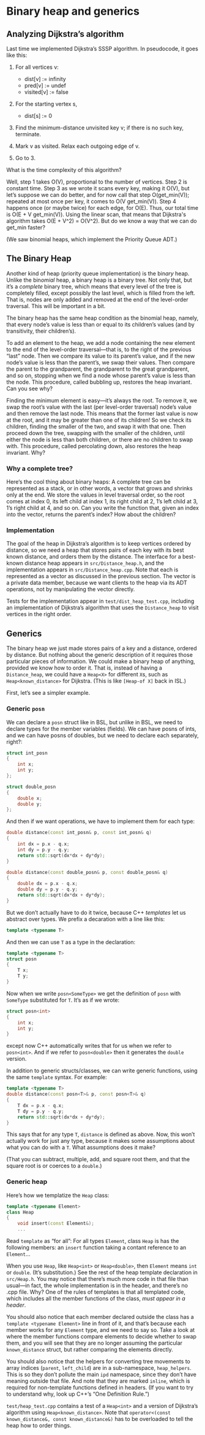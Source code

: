 # Binary heap and generics

## Analyzing Dijkstra’s algorithm

Last time we implemented Dijkstra’s SSSP algorithm. In pseudocode, it goes 
like this:

1.  For all vertices v:
      - dist[v] := infinity
      - pred[v] := undef
      - visited[v] := false
      
2.  For the starting vertex s,
      - dist[s] := 0
      
3.  Find the minimum-distance unvisited key v; if there is no such key,
    terminate.
    
4.  Mark v as visited. Relax each outgoing edge of v.

5.  Go to 3.

What is the time complexity of this algorithm?

Well, step 1 takes O(V), proportional to the number of vertices. Step 2 is 
constant time. Step 3 as we wrote it scans every key, making it O(V), but 
let’s suppose we can do better, and for now call that step O(get_min(V)); 
repeated at most once per key, it comes to O(V get_min(V)).
Step 4 happens once (or maybe twice) for each edge, for O(E). Thus, our total
time is O(E + V get_min(V)). Using the linear scan, that means that 
Dijkstra's algorithm takes O(E + V^2) = O(V^2). But do we know a way that we 
can do get_min faster?

(We saw binomial heaps, which implement the Priority Queue ADT.)

## The Binary Heap

Another kind of heap (priority queue implementation) is the bin*ary* heap. 
Unlike the bin*omial* heap, a binary heap is a binary tree. Not only that, 
but it’s a *complete* binary tree, which means that every level of the tree 
is completely filled, except possibly the last level, which is filled from 
the left. That is, nodes are only added and removed at the end of the
level-order traversal. This will be important in a bit.

The binary heap has the same heap condition as the binomial heap, namely, 
that every node’s value is less than or equal to its children’s values
(and by transitivity, their children’s).

To add an element to the heap, we add a node
containing the new element to the end of the level-order traversal—that is, 
to the right of the previous “last” node. Then we compare its value to its 
parent’s value, and if the new node’s value is less than the parent’s, we 
swap their values. Then compare the parent to the grandparent, the 
grandparent to the great grandparent, and so on, stopping when we find a node
whose parent’s value is less than the node. This procedure, called bubbling 
up, restores the heap invariant. Can you see why?

Finding the minimum element is easy—it’s always the root. To remove it, we 
swap the root’s value with the last (per level-order traversal) node’s value 
and then remove the last node. This means that the former last value is now 
at the root, and it may be greater than one of its children! So we check its 
children, finding the smaller of the two, and swap it with that one. Then 
proceed down the tree, swapping with the smaller of the children, until 
either the node is less than both children, or there are no children to swap 
with. This procedure, called percolating down, also restores the heap 
invariant. Why?

### Why a complete tree?

Here‘s the cool thing about binary heaps: A complete tree can be represented 
as a stack, or in other words, a vector that grows and shrinks only at the end.
We store the values in level traversal order, so the root comes at index 0, 
its left child at index 1, its right child at 2, 1’s left child at 3, 1’s 
right child at 4, and so on. Can you write the function that, given an index
into the vector, returns the parent’s index? How about the children?

### Implementation

The goal of the heap in Dijkstra’s algorithm is to keep vertices ordered by 
distance, so we need a heap that stores pairs of each key with its best 
known distance, and orders them by the distance. The interface for a 
best-known distance heap appears in `src/Distance_heap.h`, and the 
implementation appears in `src/Distance_heap.cpp`. Note that each is 
represented as a vector as discussed in the previous section. The vector is a
private data member, because we want clients to the heap via its ADT 
operations, not by manipulating the vector directly.

Tests for the implementation appear in `test/dist_heap_test.cpp`, including 
an implementation of Dijkstra’s algorithm that uses the `Distance_heap` to 
visit vertices in the right order.

## Generics

The binary heap we just made stores pairs of a key and a distance,
ordered by 
distance. But nothing about the generic description of it requires those 
particular pieces of information. We could make a binary heap of anything, 
provided we know how to order it. That is, instead of having a 
`Distance_heap`, we could have a `Heap<X>` for different `X`s, such as 
`Heap<known_distance>` for Dijkstra. (This is like `[Heap-of X]` back in ISL.)

First, let’s see a simpler example.

### Generic `posn`

We can declare a `posn` struct like in BSL, but unlike in BSL, we need to 
declare types for the member variables (fields). We can have posns of ints, 
and we can have posns of doubles, but we need to declare each separately, 
right?:

```c++
struct int_posn
{
    int x;
    int y;
};

struct double_posn
{
    double x;
    double y;
};
```

And then if we want operations, we have to implement them for each type:

```c++
double distance(const int_posn& p, const int_posn& q)
{
    int dx = p.x - q.x;
    int dy = p.y - q.y;
    return std::sqrt(dx*dx + dy*dy);
}

double distance(const double_posn& p, const double_posn& q)
{
    double dx = p.x - q.x;
    double dy = p.y - q.y;
    return std::sqrt(dx*dx + dy*dy);
}
```

But we don’t actually have to do it twice, because C++ *templates* let us 
abstract over types. We prefix a decaration with a line like this:

```c++
template <typename T>
```

And then we can use `T` as a type in the declaration:

```c++
template <typename T>
struct posn
{
    T x;
    T y;
}
```

Now when we write `posn<SomeType>` we get the definition of `posn` with 
`SomeType` substituted for `T`. It’s as if we wrote:

```c++
struct posn<int>
{
    int x;
    int y;
}
```

except now C++ automatically writes that for us when we refer to `posn<int>`.
And if we refer to `posn<double>` then it generates the `double` version.

In addition to generic structs/classes, we can write generic functions, using
the same `template` syntax. For example:

```c++
template <typename T>
double distance(const posn<T>& p, const posn<T>& q)
{
    T dx = p.x - q.x;
    T dy = p.y - q.y;
    return std::sqrt(dx*dx + dy*dy);
}
```

This says that for any type `T`, `distance` is defined as above. Now, this 
won’t actually work for just any type, because it makes some assumptions 
about what you can do with a `T`. What assumptions does it make?

(That you can subtract, multiple, add, and square root them, and that the 
square root is or coerces to a `double`.)

### Generic heap

Here’s how we templatize the `Heap` class:

```c++
template <typename Element>
class Heap
{
    void insert(const Element&);
    ...
```

Read `template` as “for all”: For all types `Element`, class `Heap` is has 
the following members: an `insert` function taking a contant reference to an 
`Element`…

When you use `Heap`, like `Heap<int>` or `Heap<double>`, then `Element` means
 `int` or `double`. (It’s substitution.) See the rest of the heap template 
declaration in `src/Heap.h`. You may notice that there’s much more code in 
that file than usual—in fact, the whole implementation is in the header, and 
there’s no .cpp file. Why? One of the rules of templates is that all 
templated code, which includes all the member functions of the class, *must 
appear in a header*.

You should also notice that each member declared outside the class has a 
`template <typename Element>` line in front of it, and that’s because each 
member works for any `Element` type, and we need to say so. Take a look at 
where the member functions compare elements to decide whether to swap them, 
and you will see that they are no longer assuming the particular 
`known_distance` struct, but rather comparing the elements directly.

You should also notice that the helpers for converting tree movements to 
array indices (`parent`, `left_child`) are in a sub-namespace, `heap_helpers`.
This is so they don’t pollute the main `ipd` namespace, since they don’t have
meaning outside that file. And note that they are marked `inline`, which is 
required for non-template functions defined in headers. (If you want to try 
to understand why, look up C++’s “One Definition Rule.”)

`test/heap_test.cpp` contains a test of a `Heap<int>` and a version of 
Dijkstra’s algorithm using `Heap<known_distance>`. Note that
`operator<(const known_distance&, const known_distance&)` has to be 
overloaded to tell the heap how to order things.

